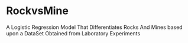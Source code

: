 # RockvsMine
A Logistic Regression Model That Differentiates Rocks And Mines based upon a DataSet Obtained from Laboratory Experiments
